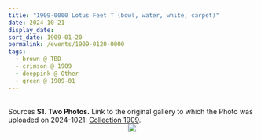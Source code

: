 ```yaml
---
title: "1909-0000 Lotus Feet T (bowl, water, white, carpet)"
date: 2024-10-21
display_date: 
sort_date: 1909-01-20
permalink: /events/1909-0120-0000
tags:
  - brown @ TBD
  - crimson @ 1909
  - deeppink @ Other
  - green @ 1909-01
---
```


<br>

<wave-list>
  <list-title color="DarkSeaGreen" width="40">Sources</list-title>
  <list-item color="BlanchedAlmond"  width="280"><b>S1. Two Photos.</b> Link to the original gallery to which the Photo was uploaded on 2024-1021: <a href="https://eternalmoments.smugmug.com/Collections/Raj-Kunwar-Raul-Collection/1909">Collection 1909</a>.</list-item>
</wave-list>

<div style="text-align: center"><img src="https://pub-bcc3cbe9b1e94ba1ac28915f7a3900fa.r2.dev/1909-0000_Lotus_Feet_T_(bowl_water_white_carpet)_01_(Mahipalsingh_Jaisingh_Raul_Collection_scanned_by_Ankit_Khare).jpg" /></div>